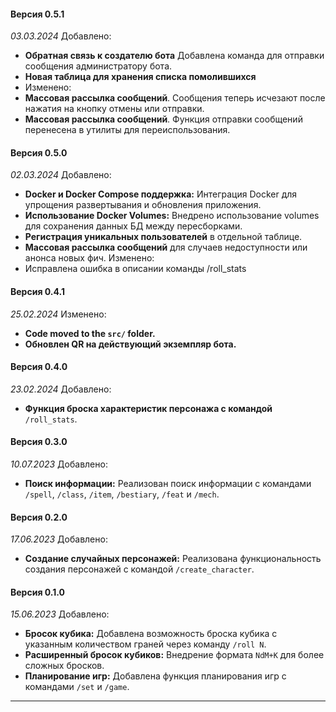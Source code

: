 #### Версия 0.5.1
*03.03.2024*
Добавлено:
- **Обратная связь к создателю бота** Добавлена команда для отправки сообщения администратору бота.
- **Новая таблица для хранения списка помолившихся**
- Изменено:
- **Массовая рассылка сообщений**. Сообщения теперь исчезают после нажатия на кнопку отмены или отправки.
- **Массовая рассылка сообщений**. Функция отправки сообщений перенесена в утилиты для переиспользования.

#### Версия 0.5.0
*02.03.2024*
Добавлено:
- **Docker и Docker Compose поддержка:** Интеграция Docker для упрощения развертывания и обновления приложения.
- **Использование Docker Volumes:** Внедрено использование volumes для сохранения данных БД между пересборками.
- **Регистрация уникальных пользователей** в отдельной таблице.
- **Массовая рассылка сообщений** для случаев недоступности или анонса новых фич.
Изменено:
- Исправлена ошибка в описании команды /roll_stats

#### Версия 0.4.1
*25.02.2024*
Изменено:
- **Code moved to the `src/` folder.**
- **Обновлен QR на действующий экземпляр бота.**

#### Версия 0.4.0
*23.02.2024*
Добавлено:
- **Функция броска характеристик персонажа с командой** `/roll_stats`.

#### Версия 0.3.0
*10.07.2023*
Добавлено:
- **Поиск информации:** Реализован поиск информации с командами `/spell`, `/class`, `/item`, `/bestiary`, `/feat` и `/mech`.

#### Версия 0.2.0 
*17.06.2023*
Добавлено:
- **Создание случайных персонажей:** Реализована функциональность создания персонажей с командой `/create_character`.

#### Версия 0.1.0
*15.06.2023*
Добавлено:
- **Бросок кубика:** Добавлена возможность броска кубика с указанным количеством граней через команду `/roll N`.
- **Расширенный бросок кубиков:** Внедрение формата `NdM+K` для более сложных бросков.
- **Планирование игр:** Добавлена функция планирования игр с командами `/set` и `/game`.

---